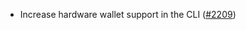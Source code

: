 - Increase hardware wallet support in the CLI
  ([\#2209](https://github.com/anoma/namada/pull/2209))